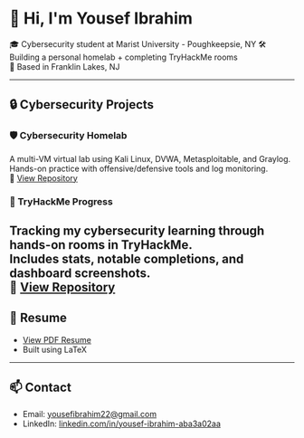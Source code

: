 # 👋 Hi, I'm Yousef Ibrahim

🎓 Cybersecurity student at Marist University - Poughkeepsie, NY 
🛠️ Building a personal homelab + completing TryHackMe rooms  
📍 Based in Franklin Lakes, NJ  

---

## 🔒 Cybersecurity Projects

### 🛡️ Cybersecurity Homelab
A multi-VM virtual lab using Kali Linux, DVWA, Metasploitable, and Graylog.  
Hands-on practice with offensive/defensive tools and log monitoring.  
🔗 [View Repository](https://github.com/Yousefibrahim1/cybersecurity-homelab)

### 🧠 TryHackMe Progress
Tracking my cybersecurity learning through hands-on rooms in TryHackMe.  
Includes stats, notable completions, and dashboard screenshots.  
🔗 [View Repository](https://github.com/Yousefibrahim1/tryhackme-progress)
---

## 📜 Resume
- [View PDF Resume](https://github.com/Yousefibrahim1/resume/blob/main/Resume-Yousef-Ibrahim.pdf)  
- Built using LaTeX

---

## 📫 Contact
- Email: yousefibrahim22@gmail.com  
- LinkedIn: [linkedin.com/in/yousef-ibrahim-aba3a02aa](https://linkedin.com/in/yousef-ibrahim-aba3a02aa)
